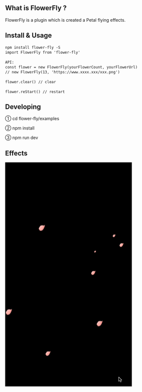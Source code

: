 ## What is FlowerFly ?

FlowerFly is a plugin which is created a Petal flying effects.

## Install & Usage

```
npm install flower-fly -S
import FlowerFly from 'flower-fly'

API:
const flower = new FlowerFly(yourFlowerCount, yourFlowerUrl) 
// new FlowerFly(13, 'https://www.xxxx.xxx/xxx.png')

flower.clear() // clear

flower.reStart() // restart
```

## Developing
① cd flower-fly/examples

② npm install 

③ npm run dev

## Effects
![Image text](https://github.com/XieTongXue/github-img/blob/master/flower-fly/1.gif)